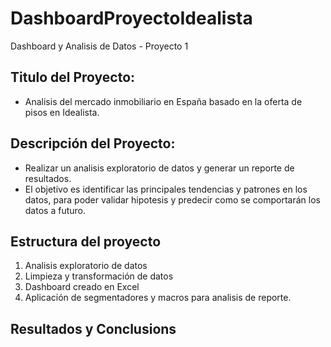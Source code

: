 # DashboardProyectoIdealista
Dashboard y Analisis de Datos - Proyecto 1

## Titulo del Proyecto:
- Analisis del mercado inmobiliario en España basado en la oferta de pisos en Idealista.

## Descripción del Proyecto:
- Realizar un analisis exploratorio de datos y generar un reporte de resultados.
- El objetivo es identificar las principales tendencias y patrones en los datos, para poder validar hipotesis y predecir como se comportarán los datos a futuro.

## Estructura del proyecto
1. Analisis exploratorio de datos
2. Limpieza y transformación de datos
3. Dashboard creado en Excel
4. Aplicación de segmentadores y macros para analisis de reporte.

## Resultados y Conclusions
